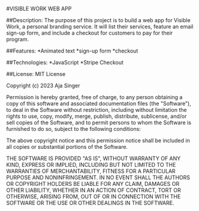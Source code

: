 #VISIBLE WORK WEB APP

##Description: 
The purpose of this project is to build a web app for Visible Work, a personal branding service. 
It will list their services, feature an email sign-up form, and include a checkout for customers 
to pay for their program. 

##Features:
*Animated text
*sign-up form 
*checkout

##Technologies: 
*JavaScript
*Stripe Checkout

##License: 
MIT License

Copyright (c) 2023 Aja Singer

Permission is hereby granted, free of charge, to any person obtaining a copy
of this software and associated documentation files (the "Software"), to deal
in the Software without restriction, including without limitation the rights
to use, copy, modify, merge, publish, distribute, sublicense, and/or sell
copies of the Software, and to permit persons to whom the Software is
furnished to do so, subject to the following conditions:

The above copyright notice and this permission notice shall be included in all
copies or substantial portions of the Software.

THE SOFTWARE IS PROVIDED "AS IS", WITHOUT WARRANTY OF ANY KIND, EXPRESS OR
IMPLIED, INCLUDING BUT NOT LIMITED TO THE WARRANTIES OF MERCHANTABILITY,
FITNESS FOR A PARTICULAR PURPOSE AND NONINFRINGEMENT. IN NO EVENT SHALL THE
AUTHORS OR COPYRIGHT HOLDERS BE LIABLE FOR ANY CLAIM, DAMAGES OR OTHER
LIABILITY, WHETHER IN AN ACTION OF CONTRACT, TORT OR OTHERWISE, ARISING FROM,
OUT OF OR IN CONNECTION WITH THE SOFTWARE OR THE USE OR OTHER DEALINGS IN THE
SOFTWARE.